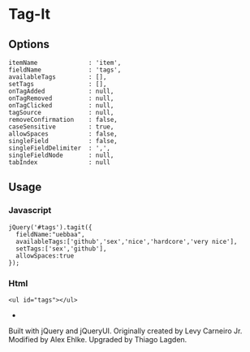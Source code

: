 # Tag-It

Options
-------

    itemName              : 'item',
    fieldName             : 'tags',
    availableTags         : [],
    setTags               : [],
    onTagAdded            : null,
    onTagRemoved          : null,
    onTagClicked          : null,
    tagSource             : null,
    removeConfirmation    : false,
    caseSensitive         : true,
    allowSpaces           : false,
    singleField           : false,
    singleFieldDelimiter  : ',',
    singleFieldNode       : null,
    tabIndex              : null

Usage
-----

### Javascript

    jQuery('#tags').tagit({
      fieldName:"uebbaa",
      availableTags:['github','sex','nice','hardcore','very nice'],
      setTags:['sex','github'],
      allowSpaces:true
    });

### Html

    <ul id="tags"></ul>

-

Built with jQuery and jQueryUI.
Originally created by Levy Carneiro Jr.
Modified by Alex Ehlke.
Upgraded by Thiago Lagden.
